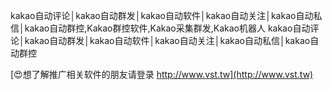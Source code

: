 kakao自动评论│kakao自动群发│kakao自动软件│kakao自动关注│kakao自动私信│kakao自动群控,Kakao群控软件,Kakao采集群发,Kakao机器人
kakao自动评论│kakao自动群发│kakao自动软件│kakao自动关注│kakao自动私信│kakao自动群控

[😍想了解推广相关软件的朋友请登录 http://www.vst.tw](http://www.vst.tw)



